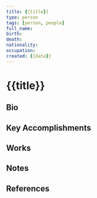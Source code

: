 ```yaml
---
title: {{title}}
type: person
tags: [person, people]
full_name: 
birth: 
death: 
nationality: 
occupation: 
created: {{date}}
---
```


# {{title}}

## Bio

## Key Accomplishments

## Works

## Notes

## References